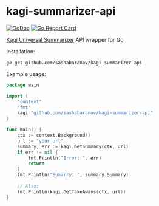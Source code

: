 # kagi-summarizer-api

[![GoDoc](http://img.shields.io/badge/GoDoc-Reference-blue.svg)](https://godoc.org/github.com/sashabaranov/kagi-summarizer-api)
[![Go Report Card](https://goreportcard.com/badge/github.com/sashabaranov/go-gpt3)](https://goreportcard.com/report/github.com/sashabaranov/kagi-summarizer-api)


[Kagi Universal Summarizer](https://labs.kagi.com/ai/sum) API wrapper for Go

Installation:
```
go get github.com/sashabaranov/kagi-summarizer-api
```


Example usage:

```go
package main

import (
	"context"
	"fmt"
	kagi "github.com/sashabaranov/kagi-summarizer-api"
)

func main() {
	ctx := context.Background()
	url := "your url"
	summary, err := kagi.GetSummary(ctx, url)
	if err != nil {
		fmt.Println("Error: ", err)
		return
	}
	fmt.Println("Sumarry: ", summary.Summary)
	
	// Also:
	fmt.Println(kagi.GetTakeAways(ctx, url))
}

```
